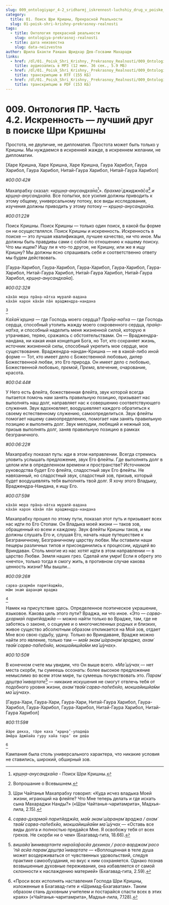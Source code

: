 ```yaml
---
slug: 009_ontologiyapr_4-2_sridharmj_iskrennost-luchshiy_drug_v_poiske_shri_krishny
category:
  title: 01. Поиск Шри Кришны, Прекрасной Реальности
  slug: 01-poisk-shri-krishny-prekrasnoy-realnosti
tags:
  - title: Онтология прекрасной реальности
    slug: ontologiya-prekrasnoj-realnosti
  - title: дата неизвестна
    slug: data-neizvestna
author: Шрила Бхакти Ракшак Шридхар Дев-Госвами Махарадж
links:
  - href: /dl/01._Poisk_Shri_Krishny,_Prekrasnoy_Realnosti/009_OntologiyaPR_4.2_SridharMj_Iskrennost-luchshiy_drug_v_poiske_Shri_Krishny.mp3
    title: аудиозапись в MP3 (12 мин. 36 сек., 5.9 МБ)
  - href: /dl/01._Poisk_Shri_Krishny,_Prekrasnoy_Realnosti/009_OntologiyaPR_4.2_SridharMj_Iskrennost-luchshiy_drug_v_poiske_Shri_Krishny.rtf
    title: транскрипцию в RTF (155 КБ)
  - href: /dl/01._Poisk_Shri_Krishny,_Prekrasnoy_Realnosti/009_OntologiyaPR_4.2_SridharMj_Iskrennost-luchshiy_drug_v_poiske_Shri_Krishny.pdf
    title: транскрипцию в PDF (153 КБ)
---
```


# 009. Онтология ПР. Часть 4.2. Искренность — лучший друг в поиске Шри Кришны

Простота, не двуличие, не дипломатия. Простота может быть только у Кришны. Мы нуждаемся в искренней жажде, в искреннем желании, не дипломатии.

[Харе Кришна, Харе Кришна, Харе Кришна, Гаура Харибол, Гаура Харибол, Гаура Харибол, Нитай-Гаура Харибол, Нитай-Гаура Харибол]

*#00:00:42#*

Махапрабху сказал: «*кр̣ш̣н̣а-анусандха̄на*[^_ftn1]». *брахма̄-джиджн̃а̄са̄*[^_ftn2] *и кр̣ш̣н̣а-анусандха̄на.* Все попытки, все усилия должны приводить к этому общему, универсальному потоку, все виды исследования, изучения должны приводить у этому потоку — *кр̣ш̣н̣а-анусандха̄на.*

*#00:01:22#*

Поиск Кришны. Поиск Кришны — только один поиск, в какой бы форме он ни осуществлялся. Поиск Кришны и искренность. Искренность в поиске — это лучшая квалификация, лучшее качество, ни что иное. Мы должны быть правдивы сами с собой по отношению к нашему поиску. Что мы ищем? Ищу ли я что-то другое, не Кришну, или же я ищу Кришну? Мы должны ясно спрашивать себя и соответственно ответу мы будем действовать.

[Гаура-Харибол, Гаура-Харибол, Гаура-Харибол, Гаура-Харибол, Гаура-Харибол, Нитай-Гаура Харибол, Нитай-Гаура Харибол, Нитай-Гаура Харибол, *кр̣ш̣н̣а-анусандха̄на*].

*#00:02:32#*

    ка̄ха̄н̇ мора пра̄н̣а-на̄тха муралӣ-вадана
    ка̄ха̄н̇ карон̇ ка̄ха̄н̇ па̄н̇ враджендра-нандана
[^_ftn3]

*Ка̄ха̄н̇ кр̣шн̣а* — где Господь моего сердца? *Пра̄н̣а-на̄тха* — где Господь сердца, способный утолить жажду моего сокровенного сердца, *пра̄н̣а-на̄тха*, и способный наделить меня жизненной силой, которую я утрачиваю, теряю, сражаясь с обстоятельствами. Он — Враджендра-нандана, ни какая иная концепция Бога, но Тот, кто сохраняет жизнь, источник жизненной силы, способный укрепить мое сердце, мое существование. Враджендра-нандан-Кришна — не в какой-либо иной форме — Тот, кто имеет дело с Божественной любовью, дилер Божественной любви, это Его природа. Он имеет дело с любовью, Божественной любовью, *премой*, *Према*, влечение, очарование, красота.

*#00:04:44#*

У Него есть флейта, божественная флейта, звук которой всегда пытается помочь нам занять правильную позицию, призывает нас выполнять наш долг, направляет нас к совершению соответствующего служения. Звук вдохновляет, воодушевляет каждого обратиться к своему естественному служению, самоопределиться. Звук флейты помогает нашему самоопределению, помогает нам занять правильную позицию и выполнять долг. Звук мелодии, любящий и нежный зов, призыв выполнять долг, заняв правильную позицию в рамках безграничного.

*#00:06:22#*

Махапрабху показал путь: иди в этом направлении. Всегда стремись уловить услышать предложение, звук Его флейты. Где выполнять долг в целом или в определенном времени и пространстве? Источником руководства будет Его флейта, сладостный звук Его флейты. Не навязанный, но сладостный звук, сладостный зов, призыв, который будет воодушевлять тебя выполнять твой долг. Я хочу этого Владыку, Враджендра-Нандана, я ищу Его.

*#00:07:59#*

    ка̄ха̄н̇ мора пра̄н̣а-на̄тха муралӣ-вадана
    ка̄ха̄н̇ карон̇ ка̄ха̄н̇ па̄н̇ враджендра-нандана

Махапрабху прошел по этому пути, показал этот путь и призывает всех нас идти по Его Стопам. Он Владыка моей жизни — таков зов, обращенный ко всем и каждому. Звук флейты Кришны таков, и мы должны слушать Его и, слушая Его, начать наше путешествие к Безграничному, Безграничному царству любви. Мы оставили наши пещеры различных типов и присоединились к процессии, идущей во Вриндаван. Столь многие из нас хотят идти в этом направлении — в царство Любви. Земля наших грез. Сделай или умри! Если я обрету это «нечто», только тогда я смогу жить, в противном случае какова ценность жизни? Мы вышли…

*#00:09:26#*

    сарва-дхарма̄н паритйаджйа,
    ма̄м экам̇ ш́аран̣ам̇ враджа
[^_ftn4]

Намек на присутствие здесь. Определенное поэтическое украшение, языковое. Какова цель этого пути? Враджа, ни что иное. «Это — *сарва-дхарма̄н паритйаджйа* — можно найти только во Врадже, там, где не заботясь о законе, о социуме и о многочисленных родных и близких, живое существо абсолютным образом откликается на Мой зов, отдает Мне всю свою судьбу, удачу. Только во Вриндаване, Врадже можно найти это явление, только там — *ма̄м экам̇ ш́аран̣ам̇ враджа, ахам̇ тва̄м̇ сарва-па̄пебхйо, мокшайишйа̄ми ма̄ ш́учах̣*».

*#00:10:50#*

В конечном счете мы увидим, что Он выше всего. «*Ма̄ ш́учах̣* — нет места скорби, ты сумеешь осознать: более высокое предложение немыслимо во всем этом мире, ты сумеешь почувствовать это. *Парам̇ др̣шт̣ва̄ нивартате*[^_ftn5] — никакие искушения не смогут отвлечь тебя от подобного уровня жизни, *ахам̇ тва̄м̇ сарва-па̄пебхйо, мокшайишйа̄ми ма̄ ш́учах̣*».

[Гаура-Хари, Гаура-Хари, Гаура-Хари, Нитай-Гаура Харибол, Гаура-Харибол, Гаура-Харибол, Гаура-Харибол, Нитай-Гаура Харибол, Нитай-Гаура Харибол]

*#00:11:59#*

    йа̄ре декха, та̄ре каха ‘кр̣шн̣а’-упадеш́а
    а̄ма̄ра а̄джн̃айа гуру хан̃а тара’ еи деш́а
[^_ftn6]

Кампания была столь универсального характера, что никакие условия не ставились, широкий, обширный зов.



[^_ftn1]: *кр̣ш̣н̣а-анусандха̄на* - Поиск Шри Кришны.

[^_ftn2]: Вопрошание о Всевышнем.

[^_ftn3]: Шри Чайтанья Махапрабху говорил: «Куда исчез владыка Моей жизни, играющий на флейте? Что Мне теперь делать и где искать сына Махараджи Нанды?» («Шри Чайтанья-чаритамрита», Мадхья-лила, 2.15).

[^_ftn4]: *сарва-дхарма̄н паритйаджйа, ма̄м экам̇ ш́аран̣ам̇ враджа / ахам̇ тва̄м̇ сарва-па̄пебхйо, мокшайишйа̄ми ма̄ ш́учах̣* — «Оставь все виды долга и полностью предайся Мне. Я освобожу тебя от всех грехов. Не скорби ни о чем» (Бхагавад-гита, 18.66).

[^_ftn5]: *вишайа̄ винивартанте нира̄ха̄расйа дехинах̣ / раса-варджам̇ расо ’пй асйа парам̇ др̣шт̣ва̄ нивартате* — «Воплощенная в теле душа может воздерживаться от чувственных удовольствий, следуя практике самообуздания, но вкус к ним сохраняется. Однако познав возвышенные духовные переживания, она избавляется от самой склонности к наслаждению материей» (Бхагавад-гита, 2.59).

[^_ftn6]: «Проси всех исполнять наставления Господа Шри Кришны, изложенные в Бхагавад-гите и «Шримад-Бхагаватам». Таким образом стань духовным учителем и постарайся спасти всех в этих краях» («Чайтанья-чаритамрита», Мадхья-лила, 7.128).


